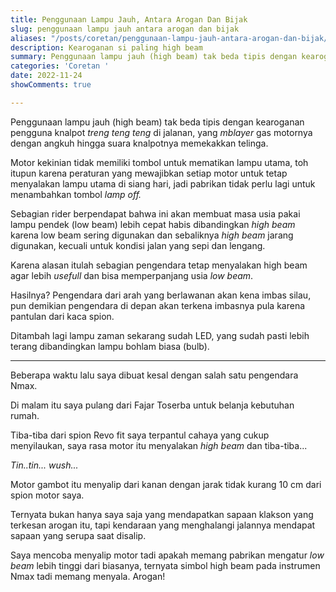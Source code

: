 ```yaml
---
title: Penggunaan Lampu Jauh, Antara Arogan Dan Bijak
slug: penggunaan lampu jauh antara arogan dan bijak
aliases: "/posts/coretan/penggunaan-lampu-jauh-antara-arogan-dan-bijak/"
description: Kearoganan si paling high beam
summary: Penggunaan lampu jauh (high beam) tak beda tipis dengan kearoganan pengguna knalpot _treng teng teng_ di jalanan, yang _mblayer_ gas motornya hingga suara knalpotnya memekakkan telinga.
categories: 'Coretan '
date: 2022-11-24
showComments: true

---
```

Penggunaan lampu jauh (high beam) tak beda tipis dengan kearoganan pengguna knalpot _treng teng teng_ di jalanan, yang _mblayer_ gas motornya dengan angkuh hingga suara knalpotnya memekakkan telinga.

Motor kekinian tidak memiliki tombol untuk mematikan lampu utama, toh itupun karena peraturan yang mewajibkan setiap motor untuk tetap menyalakan lampu utama di siang hari, jadi pabrikan tidak perlu lagi untuk menambahkan tombol _lamp off._

Sebagian rider berpendapat bahwa ini akan membuat masa usia pakai lampu pendek (low beam) lebih cepat habis dibandingkan _high beam_ karena low beam sering digunakan dan sebaliknya _high beam_ jarang digunakan, kecuali untuk kondisi jalan yang sepi dan lengang.

<div>
<script async src="https://pagead2.googlesyndication.com/pagead/js/adsbygoogle.js?client=ca-pub-1028861450285140"
     crossorigin="anonymous"></script>
<!-- Iklan horizontal -->
<ins class="adsbygoogle"
     style="display:block"
     data-ad-client="ca-pub-1028861450285140"
     data-ad-slot="1294831496"
     data-ad-format="auto"
     data-full-width-responsive="true"></ins>
<script>
     (adsbygoogle = window.adsbygoogle || []).push({});
</script>
</div>

Karena alasan itulah sebagian pengendara tetap menyalakan high beam agar lebih _usefull_ dan bisa memperpanjang usia _low beam_.

Hasilnya? Pengendara dari arah yang berlawanan akan kena imbas silau, pun demikian pengendara di depan akan terkena imbasnya pula karena pantulan dari kaca spion.

Ditambah lagi lampu zaman sekarang sudah LED, yang sudah pasti lebih terang dibandingkan lampu bohlam biasa (bulb).

***

Beberapa waktu lalu saya dibuat kesal dengan salah satu pengendara Nmax.

Di malam itu saya pulang dari Fajar Toserba untuk belanja kebutuhan rumah.

Tiba-tiba dari spion Revo fit saya terpantul cahaya yang cukup menyilaukan, saya rasa motor itu menyalakan _high beam_ dan tiba-tiba...

_Tin..tin... wush..._

Motor gambot itu menyalip dari kanan dengan jarak tidak kurang 10 cm dari spion motor saya.

Ternyata bukan hanya saya saja yang mendapatkan sapaan klakson yang terkesan arogan itu, tapi kendaraan yang menghalangi jalannya mendapat sapaan yang serupa saat disalip.

Saya mencoba menyalip motor tadi apakah memang pabrikan mengatur _low beam_ lebih tinggi dari biasanya, ternyata simbol high beam pada instrumen Nmax tadi memang menyala. Arogan!
<div>
<script async src="https://pagead2.googlesyndication.com/pagead/js/adsbygoogle.js?client=ca-pub-1028861450285140"
     crossorigin="anonymous"></script>
<!-- Iklan horizontal -->
<ins class="adsbygoogle"
     style="display:block"
     data-ad-client="ca-pub-1028861450285140"
     data-ad-slot="1294831496"
     data-ad-format="auto"
     data-full-width-responsive="true"></ins>
<script>
     (adsbygoogle = window.adsbygoogle || []).push({});
</script>
</div>